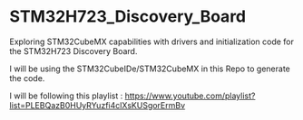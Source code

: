 # STM32H723_Discovery_Board
Exploring STM32CubeMX capabilities with drivers and initialization code for the STM32H723 Discovery Board.

I will be using the STM32CubeIDe/STM32CubeMX in this Repo to generate the code.

I will be following this playlist : https://www.youtube.com/playlist?list=PLEBQazB0HUyRYuzfi4clXsKUSgorErmBv